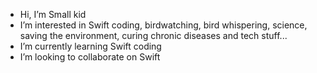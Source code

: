 - Hi, I’m Small kid
- I’m interested in Swift coding, birdwatching, bird whispering, science, saving the environment, curing chronic diseases and tech stuff...
- I’m currently learning Swift coding
- I’m looking to collaborate on Swift

<!---
Small-kid/Small-kid is a ✨ special ✨ repository because its `README.md` (this file) appears on your GitHub profile.
You can click the Preview link to take a look at your changes.
--->
